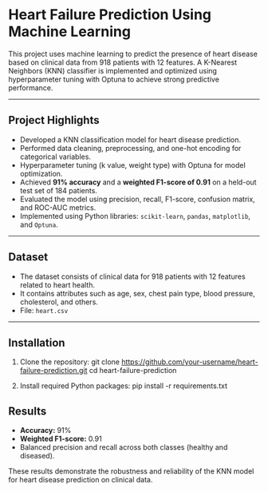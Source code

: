 # Heart Failure Prediction Using Machine Learning

This project uses machine learning to predict the presence of heart disease based on clinical data from 918 patients with 12 features. A K-Nearest Neighbors (KNN) classifier is implemented and optimized using hyperparameter tuning with Optuna to achieve strong predictive performance.

---

## Project Highlights

- Developed a KNN classification model for heart disease prediction.
- Performed data cleaning, preprocessing, and one-hot encoding for categorical variables.
- Hyperparameter tuning (k value, weight type) with Optuna for model optimization.
- Achieved **91% accuracy** and a **weighted F1-score of 0.91** on a held-out test set of 184 patients.
- Evaluated the model using precision, recall, F1-score, confusion matrix, and ROC-AUC metrics.
- Implemented using Python libraries: `scikit-learn`, `pandas`, `matplotlib`, and `Optuna`.

---

## Dataset

- The dataset consists of clinical data for 918 patients with 12 features related to heart health.
- It contains attributes such as age, sex, chest pain type, blood pressure, cholesterol, and others.
- File: `heart.csv`

---

## Installation

1. Clone the repository:
      git clone https://github.com/your-username/heart-failure-prediction.git
      cd heart-failure-prediction

3. Install required Python packages:
      pip install -r requirements.txt





## Results

- **Accuracy:** 91%  
- **Weighted F1-score:** 0.91  
- Balanced precision and recall across both classes (healthy and diseased).

These results demonstrate the robustness and reliability of the KNN model for heart disease prediction on clinical data.

